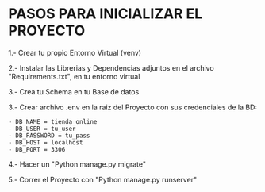# PASOS PARA INICIALIZAR EL PROYECTO

1.- Crear tu propio Entorno Virtual (venv)

2.- Instalar las Librerias y Dependencias adjuntos en el archivo "Requirements.txt", en tu entorno virtual

3.- Crea tu Schema en tu Base de datos

3.- Crear archivo .env en la raiz del Proyecto con sus credenciales de la BD:

    - DB_NAME = tienda_online
    - DB_USER = tu_user
    - DB_PASSWORD = tu_pass
    - DB_HOST = localhost
    - DB_PORT = 3306
4.- Hacer un "Python manage.py migrate"

5.- Correr el Proyecto con "Python manage.py runserver"

